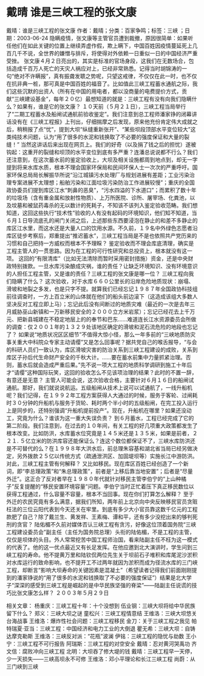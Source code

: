 # 戴晴  谁是三峡工程的张文康

戴晴：谁是三峡工程的张文康
作者：戴晴；分类：百家争鸣；标签：三峡 ；日期：2003-06-24
隐瞒疫情，张文康等主管官员遭到裁撤，原因很简单：如果听任他们在如此关键的位置上继续弄虚作假，欺上瞒下，中国百姓因疫情蔓延死上几百几千不说，全世界的嫌憎与排斥，将使得对外依赖一日重似一日的中国经济严重受挫。
张文康４月２日亮出的，其实是标准的官场身段，这我们在无数场合，包括造成千百万人死亡的天灾人祸应对上，已经非常熟悉。记得当时胡锦涛的一句“绝对不许瞒报”，真有振聋发聩之势呢，只望这戒律，不仅仅在此一时，也不仅在抗非典一桩，那可真是中国百姓的福音了。比如值此三峡工程蓄水通航之际，我们这些沉默的出资人（所有在中国的用电者，都以没商量的电费提价方式，贡献“三峡建设基金”，每年２０亿）最想知道的就是：三峡工程有没有向我们隐瞒什么？如果有，谁是它的张文康？
１０天前（５月２１日），三峡工程当局举行了“二期工程蓄水及船闸试通航前验收鉴定”。我们注意到总工程师潘家铮的闭幕讲话没有在《三峡工程报》上刊出，仔细揣摩之后发现，原来他充份肯定伟大成就之后，稍稍报了点“忧”，提到大坝“纵缝重新张开”、“某些坝段顶部水平变位较大”这类纯技术问题，认为“用了很多的水泥和钱换取了不必要的强度保证和大量的裂缝！”
当然这讲话后来出现在网页上。我们的好奇（以及捐了钱之后的担忧）遂被钩起：这重开的裂缝和坝顶的水平变位到底有多严重？连潘总说说都不行么？我们还注意到，在这次蓄水前的鉴定验收上，大坝及相关设施都周到地点到，却无一字提到将来水库水质，根本不理会国家环保局和民间环保人士一次次的严重呼吁。国家环保总局局长解振华所说“沿江城镇污水处理厂与规划进展有差距；工业污染治理专案进展不太理想；船舶污染和江面垃圾污染防治工作进展较慢”；重庆的全国政协委员们提到库区江水“刺鼻的恶臭”，“污水四溢的下水道口”；而累积了数十年的垃圾场（含有重金属和放射性物质）、上万所医院、诊所、屠宰场、化粪池，以及坟墓和被鼠药毒杀的无以数计的死耗子，不知该不该列入鉴定验收范畴。我们想知道，这回这些执行“技术性”验收的人有没有起码的环境知识，他们知不知道，当６月１日导流底孔的闸门关闭之后，上述那些东西要浸泡在静止的和差不多静止的库区江水里，而这水还是大量人口的饮用水源。不久前，１９名中外绿色志愿者沿库区徒步考察后，郑重提出“推迟蓄水”，三峡工程当局是不是也依照共产党历来的习惯和自己把持一方威权而根本不予理睬？
鉴定验收而不理会库底清理，确实是工程主管人的一贯思路。因为在工程的可行性研究和总投资上，根本就没有这一项。
这回的“有限清库”（比如无法清除而暂时采用密封措施）资金，还是中央财政特别拨款。一旦水库污染酿成灾祸，谁的责任？让缺乏环境知识、没有环境意识的人担任工程主管，又是谁的责任？三峡工程的张文康是哪一位？
三峡工程向我们隐瞒了什么？
这次验收，对于水库６６０公里长的沿岸危险地质现状：崩塌、滑坡和地裂之多发，也是只字不提。就算我们已经忘记１９８７年全国政协科技组前往调查时，一方上百立米的山体就在他们的船头前边滚下（这造成该组大多数人坚决反对工程立即上马）；忘记此后没有间断过的地质灾难（最近的一次是去年三月威胁巫山新镇和一万新移民安全的２０００立方米岩浆）；忘记已经花去上千万元、把新县城建在不稳定地层上的的奉节和巴东……难道连长江水资源委员会所做的调查：仅２００１年的１３２９处该地区确定的滑坡和泥石流危险的地段也忘记了？
如果说“地质状况区区细节”不值得大惊小怪，那么一年多前的“三峡地质防灾事关重大中科院众专家主动请缨”又是怎么回事呢？据共党自己的喉舌报导，“与会的科研人员们一致认为，库区滑坡灾害的防治关系到三峡工程建设的成败，关系到库区子孙后代生命财产安全的千秋大计。……要在蓄水前集中力量抓紧治理。否则，蓄水后就会造成严重后果。”先不说一项大工程的地质科学调研到施工十年后才“请缨”这种国际玩笑，这回的验收怎么不见该项治理的结果？此时的不置一辞，有意还是无意？
主管人可能会说，这次验收合格，主要针对６月１６日的船闸试通航。那好，我们就说说航运。五级船闸从技术上说可以试通航了，一线升船机呢？我们记得，在１９９２年工程方案获得人大通过的时候，服务于客轮、过闸耗时３０分钟的升船机与服务于货轮、耗时两个半小时的五级船闸，在完工投入运行上是同步的，还特别强调“升船机提前投产”。现在，升船机在哪里？如果还没动工，究竟为什么？谁该为这一重大失误负责？
到６月蓄水，工程已经完成了它的第二阶段。我们注意到，在过去的１０年间，有关工程的好几项重大政策都发生了根本改变。比如防洪，水库蓄水位究竟是１４５米还是１３５米，如果是前者，２２１. ５亿立米的防洪库容还能保证么？连这个数位都保证不了，三峡水库防洪还是不可替代的么？在１９９８年大洪水后，前总理朱容基和湖北省当局已经另做决定，另外拨款２５亿以传统方式（疏通泄洪区、加固堤坝等）实施长江中游防洪。对此，三峡工程主管有何解释？
又比如移民。现在库区百姓已经创造了一个新词，即“李总理政策”和“朱总理政策”，前者是“上移后靠当地安置”；后者是“尽量外迁”。这正合了反对者早在１９８０年代就针对移民主管李伯宁的“上山种橘子”反复提醒的“移民安置环境容量”问题。李伯宁当时正忙着压下真正移民数位以获得工程通过，什么容量不容量，根本不当回事。现在你们打算怎么解释？
至于外迁的农民究竟有多么满意，据我们所知，两年前上北京向中央反映移民官员贪赃枉法的三位云阳代表到今天还关在牢里。到底有多少大小官员靠这数千亿元的工程款肥了自己？除了戴兰生、黄发祥、王素梅、谭和平，还有多少没挖出来的够判死刑的贪官？
陆佑楣不久前对媒体否认三峡工程有贪污，好像这位顶着国务院“三峡工程建设委员会”副主任（主任为国务院总理）头衔的陆佑楣，不是工程的主管，仅仅是坝体的头目。外人常常挖苦中国工程师治国，看来陆副主任不枉为这一模式的代表了。他的这一优点最近又有长足发挥。在他应邀到北大演讲时，学生问到三峡工程的寿命。他不提黄万里和陆钦侃两位先生关于坝前石子堆积和库尾泥沙淤积对水库运行的致命影响，也不提开工不过两年就因为淤积而成为径流水库的三门峡工程，却断言“影响大坝寿命的关键因素是混凝土”（希望读者记得我们前面刚刚提到的潘家铮说的“用了很多的水泥和钱换取了不必要的强度保证”）结果是北大学子“深深的感受到三峡工程是崛起的是中华民族坚强的脊梁”——陆副主任说谎的技巧比张文康怎么样？
２００３年５月２９日

相关文章：
杨重庆：三峡工程十年：十个没想到
伍业钢：三峡大坝将给中华民族留下什么？
郑义：三峡大坝之谜
童松兴：三峡工程情意结
王维洛：三峡大坝悠关台海战事
王维洛：爆炸性社会问题：三峡工程移民
金刀：关于三峡工程之我见
帕特瑞夏·亚当：三峡工程：中国经济和电力工业的大倒退
瞿无希：三峡大坝：自铸达摩克勒斯
王维洛：三峡反对派：“花瓶”波澜
伊铭：三峡工程的隐忧与劫数
王小宁：三峡工程不可行报告
阿瑞斯：三峡工程的对空安全
戴晴：忍对黄河哭禹功
齐文信：腐败冲向三峡工程
北明：大坝吞了修大堤的钱
戴晴：三峡工程早一天停，少一天损失——三峡高坝永不可修
王维洛：邓小平理论和长江三峡工程
尚蔚：从三门峡到三峡